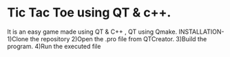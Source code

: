 # Tic Tac Toe using QT & c++.
It is an easy game made using QT & C++ , QT using Qmake.
INSTALLATION-
1)Clone the repository
2)Open the .pro file from QTCreator.
3)Build the program.
4)Run the executed file
